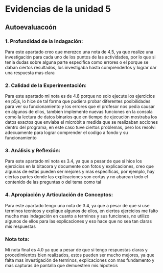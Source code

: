 
# Evidencias de la unidad 5

## Autoevaluacoón

### 1. Profundidad de la Indagación:

Para este apartado creo que merezco una nota de 4,5, ya que realize una investigación para cada uno de los puntos de las actividades, por lo que si tenia dudas sobre alguna parte especifica como errores o el porque se daban ciertos resultados, los investigaba hasta comprenderlos y lograr dar una respuesta mas clara

### 2. Calidad de la Experimentación:

Para este apartado mi nota es de 4.8 porque no solo ejecute los ejercicios en p5js, lo hice de tal forma que pudiera probar diferentes posibilidades para ver su funcionamiento y los errores que el profesor nos pedia causar en algunos de ellos, tambien implemente nuevas funciones en la consola como la lectura de datos binarios que en tiempo de ejecución mostraba los datos exactos que enviaba el microbit a medida que se realizaban acciones dentro del programa, en este caso tuve ciertos problemas, pero los resolvi adecuamente para lograr comprender el codigo a fondo y su funcionamiento

### 3. Análisis y Reflexión:

Para este apartado mi nota es 3.4, ya que a pesar de que si hice los ejercicios en la bitacora y documente con fotos y explicaciones, creo que algunas de estas pueden ser mejores y mas especificas, por ejemplo, hay ciertas partes donde las explicaciones son cortas y no abarcan todo el contenido de las preguntas o del tema como tal

### 4. Apropiación y Articulación de Conceptos: 

Para este apartado tengo una nota de 3.4, ya que a pesar de que si use terminos tecnicos y explique algunos de ellos, en ciertos ejercicios me falto mucha mas indagación en cuanto a terminos y sus funciones, no utilizo algunos de ellos para las explicaciones y eso hace que no sea tan claras mis respuestas 

### Nota tota:

Mi nota final es 4.0 ya que a pesar de que si tengo respuestas claras y procedimientos bien realizados, estos pueden ser mucho mejores, ya que falta mas investigación de terminos, explicaciones con mas fundamento y mas capturas de pantalla que demuestren mis hipotesis



